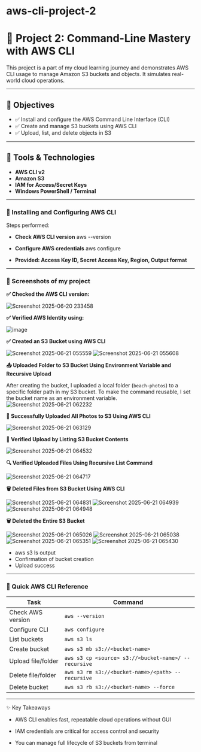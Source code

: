 # aws-cli-project-2

# 🚀 Project 2: Command-Line Mastery with AWS CLI

This project is a part of my cloud learning journey and demonstrates AWS CLI usage to manage Amazon S3 buckets and objects. It simulates real-world cloud operations.

---

## 🧠 Objectives

- ✅ Install and configure the AWS Command Line Interface (CLI)
- ✅ Create and manage S3 buckets using AWS CLI
- ✅ Upload, list, and delete objects in S3

---

## 🔧 Tools & Technologies

- **AWS CLI v2**
- **Amazon S3**
- **IAM for Access/Secret Keys**
- **Windows PowerShell / Terminal**

---

### 📌 Installing and Configuring AWS CLI

Steps performed:

- **Check AWS CLI version**
aws --version

- **Configure AWS credentials**
aws configure

- **Provided: Access Key ID, Secret Access Key, Region, Output format**

---


### 📸 Screenshots of my project

**✅ Checked the AWS CLI version:**

![Screenshot 2025-06-20 233458](https://github.com/user-attachments/assets/855fa9de-921b-47c9-b8b4-f82fa1847c79)


**✅ Verified AWS Identity using:**

![image](https://github.com/user-attachments/assets/21193d1d-e6f7-4eaf-a995-107362c937d5)


**✅ Created an S3 Bucket using AWS CLI**

![Screenshot 2025-06-21 055559](https://github.com/user-attachments/assets/1a0bafae-ff96-42d0-b754-aa0f1ae31bf5)
![Screenshot 2025-06-21 055608](https://github.com/user-attachments/assets/608ccda8-ff65-4b4e-b7e0-67e3eecd677b)


**📤 Uploaded Folder to S3 Bucket Using Environment Variable and Recursive Upload**

After creating the bucket, I uploaded a local folder (`beach-photos`) to a specific folder path in my S3 bucket. To make the command reusable, I set the bucket name as an environment variable.
![Screenshot 2025-06-21 062232](https://github.com/user-attachments/assets/1e24cd10-a105-437f-a298-9b63ada6204f)


**📁 Successfully Uploaded All Photos to S3 Using AWS CLI**

![Screenshot 2025-06-21 063129](https://github.com/user-attachments/assets/051d39a5-126f-4e41-99fe-1f277dc21f9b)

**📂 Verified Upload by Listing S3 Bucket Contents**

![Screenshot 2025-06-21 064532](https://github.com/user-attachments/assets/ec5749c2-7ce2-4075-8a20-7f2fec77af3e)

**🔍 Verified Uploaded Files Using Recursive List Command**

![Screenshot 2025-06-21 064717](https://github.com/user-attachments/assets/35b5942b-6ed2-4d52-8947-4ad89730aa57)

**🗑️ Deleted Files from S3 Bucket Using AWS CLI**

![Screenshot 2025-06-21 064831](https://github.com/user-attachments/assets/3f82bc69-34f4-48e3-a367-c8e4d9696935)
![Screenshot 2025-06-21 064939](https://github.com/user-attachments/assets/45dbcd11-7b1f-4cea-8f37-960834dd7aca)
![Screenshot 2025-06-21 064948](https://github.com/user-attachments/assets/d8f3a959-da96-4b59-a302-f59145e12a10)

**🗑️ Deleted the Entire S3 Bucket**

![Screenshot 2025-06-21 065026](https://github.com/user-attachments/assets/242e11ff-0148-48fc-aea9-258168918f46)
![Screenshot 2025-06-21 065038](https://github.com/user-attachments/assets/fa07ac93-b761-4cd5-b99e-7e2979a2fb0e)
![Screenshot 2025-06-21 065351](https://github.com/user-attachments/assets/53f6b580-0501-46a8-90ad-1311ea46e813)
![Screenshot 2025-06-21 065430](https://github.com/user-attachments/assets/6b997a69-c633-418e-9577-30425136dbf2)
















- aws s3 ls output
- Confirmation of bucket creation
- Upload success

---

### 🧰 Quick AWS CLI Reference

| Task               | Command                                              |
| ------------------ | ---------------------------------------------------- |
| Check AWS version  | `aws --version`                                      |
| Configure CLI      | `aws configure`                                      |
| List buckets       | `aws s3 ls`                                          |
| Create bucket      | `aws s3 mb s3://<bucket-name>`                       |
| Upload file/folder | `aws s3 cp <source> s3://<bucket-name>/ --recursive` |
| Delete file/folder | `aws s3 rm s3://<bucket-name>/<path> --recursive`    |
| Delete bucket      | `aws s3 rb s3://<bucket-name> --force`               |

---

✨ Key Takeaways

- AWS CLI enables fast, repeatable cloud operations without GUI

- IAM credentials are critical for access control and security

- You can manage full lifecycle of S3 buckets from terminal

